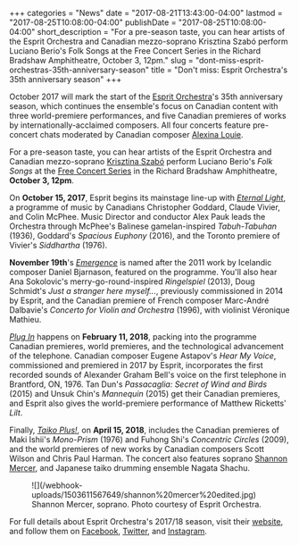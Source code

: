 +++
categories = "News"
date = "2017-08-21T13:43:00-04:00"
lastmod = "2017-08-25T10:08:00-04:00"
publishDate = "2017-08-25T10:08:00-04:00"
short_description = "For a pre-season taste, you can hear artists of the Esprit Orchestra and Canadian mezzo-soprano Krisztina Szabó perform Luciano Berio's Folk Songs at the Free Concert Series in the Richard Bradshaw Amphitheatre, October 3, 12pm."
slug = "dont-miss-esprit-orchestras-35th-anniversary-season"
title = "Don&#039;t miss: Esprit Orchestra&#039;s 35th anniversary season"
+++

October 2017 will mark the start of the [Esprit Orchestra](/scene/companies/esprit-orchestra/)'s 35th anniversary season, which continues the ensemble's focus on Canadian content with three world-premiere performances, and five Canadian premieres of works by internationally-acclaimed composers. All four concerts feature pre-concert chats moderated by Canadian composer [Alexina Louie](/talking-with-singers-alexina-louie/).

For a pre-season taste, you can hear artists of the Esprit Orchestra and Canadian mezzo-soprano [Krisztina Szabó](/scene/people/krisztina-szabo/) perform Luciano Berio's *Folk Songs* at the [Free Concert Series](http://coc.ca/PerformancesAndTickets/FreeConcertSeries/October.aspx) in the Richard Bradshaw Amphitheatre, **October 3, 12pm**.

On **October 15, 2017**, Esprit begins its mainstage line-up with [*Eternal Light*](https://www.espritorchestra.com/concert-tickets/concert/eternal-light/), a programme of music by Canadians Christopher Goddard, Claude Vivier, and Colin McPhee. Music Director and conductor Alex Pauk leads the Orchestra through McPhee's Balinese gamelan-inspired *Tabuh-Tabuhan* (1936), Goddard's *Spacious Euphony* (2016), and the Toronto premiere of Vivier's *Siddhartha* (1976).

**November 19th**'s [*Emergence*](https://www.espritorchestra.com/concert-tickets/concert/emergence/) is named after the 2011 work by Icelandic composer Daniel Bjarnason, featured on the programme. You'll also hear Ana Sokolovic's merry-go-round-inspired *Ringelspiel* (2013), Doug Schmidt's *Just a stranger here myself...*, previously commissioned in 2014 by Esprit, and the Canadian premiere of French composer Marc-André Dalbavie's *Concerto for Violin and Orchestra* (1996), with violinist Véronique Mathieu. 

[*Plug In*](https://www.espritorchestra.com/concert-tickets/concert/plug-in/) happens on **February 11, 2018**, packing into the programme Canadian premieres, world premieres, and the technological advancement of the telephone. Canadian composer Eugene Astapov's *Hear My Voice*, commissioned and premiered in 2017 by Esprit, incorporates the first recorded sounds of Alexander Graham Bell's voice on the first telephone in Brantford, ON, 1976. Tan Dun's *Passacaglia: Secret of Wind and Birds* (2015) and Unsuk Chin's *Mannequin* (2015) get their Canadian premieres, and Esprit also gives the world-premiere performance of Matthew Ricketts' *Lilt*.

Finally, [*Taiko Plus!*](https://www.espritorchestra.com/concert-tickets/concert/taiko-plus/), on **April 15, 2018**, includes the Canadian premieres of Maki Ishii's *Mono-Prism* (1976) and Fuhong Shi's *Concentric Circles* (2009), and the world premieres of new works by Canadian composers Scott Wilson and Chris Paul Harman. The concert also features soprano [Shannon Mercer](/scene/people/shannon-mercer/), and Japanese taiko drumming ensemble Nagata Shachu.

<figure data-type="image">
![](/webhook-uploads/1503611567649/shannon%20mercer%20edited.jpg)
<figcaption>Shannon Mercer, soprano. Photo courtesy of Esprit Orchestra.</figcaption>
</figure>

For full details about Esprit Orchestra's 2017/18 season, visit their [website](https://www.espritorchestra.com/), and follow them on [Facebook](https://www.facebook.com/espritorchestra), [Twitter](https://twitter.com/espritorchestra), and [Instagram](https://www.instagram.com/espritorchestra/).
